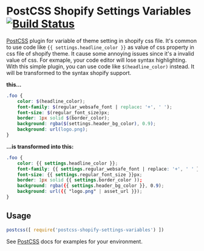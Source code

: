 # PostCSS Shopify Settings Variables [![Build Status][ci-img]][ci]

[PostCSS] plugin for variable of theme setting in shopify css file.
It's common to use code like `{{ settings.headline_color }}` as value of css property in css file of shopify theme. It cause some annoying issues since it's a invalid value of css. For exmaple, your code editor will lose syntax highlighting.
With this simple plugin, you can use code like `$(headline_color)` instead. It will be transformed to the syntax shopify support.

[PostCSS]: https://github.com/postcss/postcss
[ci-img]:  https://travis-ci.org/bit3725/postcss-shopify-settings-variables.svg
[ci]:      https://travis-ci.org/bit3725/postcss-shopify-settings-variables

**this...**

```scss
.foo {
    color: $(headline_color);
    font-family: $(regular_websafe_font | replace: '+', ' ');
    font-size: $(regular_font_size)px;
    border: 1px solid $(border_color);
    background: rgba($(settings.header_bg_color), 0.9);
    background: url(logo.png);
}
```

**...is transformed into this:**

```scss
.foo {
    color: {{ settings.headline_color }};
    font-family: {{ settings.regular_websafe_font | replace: '+', ' ' }};
    font-size: {{ settings.regular_font_size }}px;
    border: 1px solid {{ settings.border_color ));
    background: rgba({{ settings.header_bg_color }}, 0.9);
    background: url({{ "logo.png" | asset_url }});
}
```

## Usage

```js
postcss([ require('postcss-shopify-settings-variables') ])
```

See [PostCSS] docs for examples for your environment.
